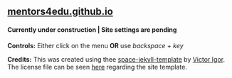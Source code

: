 ## [mentors4edu.github.io](https://mentors4edu.github.io/)

#### Currently under construction | Site settings are pending

**Controls:** Either click on the menu **OR** use *backspace* + *key*

**Credits:** This was created using thee [space-jekyll-template](https://github.com/victorvoid/space-jekyll-template) by [Victor Igor](https://github.com/victorvoid). The license file can be seen [here](https://github.com/Mentors4EDU/mentors4edu.github.io/blob/master/LICENSE) regarding the site template.
